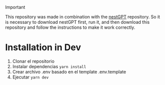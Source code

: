 >[!IMPORTANT]
> This repository was made in combination with the [nestGPT](https://github.com/Rodieche/nestGPT) repository. So it is necessary to download nestGPT first, run it, and then download this repository and follow the instructions to make it work correctly.

# Installation in Dev

1. Clonar el repositorio
2. Instalar dependencias ```yarn install```
3. Crear archivo .env basado en el template .env.template
4. Ejecutar ```yarn dev```